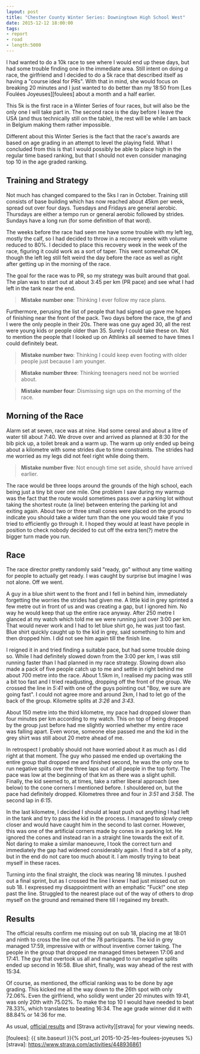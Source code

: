 ```yaml
---
layout: post
title: "Chester County Winter Series: Downingtown High School West"
date: 2015-12-12 18:00:00
tags:
- report
- road
- length:5000
---
```


I had wanted to do a 10k race to see where I would end up these days, but had
some trouble finding one in the immediate area. Still intent on doing *a* race,
the girlfriend and I decided to do a 5k race that described itself as having a
"course ideal for PRs". With that in mind, she would focus on breaking 20
minutes and I just wanted to do better than my 18:50 from [Les Foulées
Joyeuses][foulees] about a month and a half earlier.

This 5k is the first race in a Winter Series of four races, but will also be
the only one I will take part in. The second race is the day before I leave the
USA (and thus technically still on the table), the rest will be while I am back
in Belgium making them rather impossible.

Different about this Winter Series is the fact that the race's awards are based
on age grading in an attempt to level the playing field. What I concluded from
this is that I would possibly be able to place high in the regular time based
ranking, but that I should not even consider managing top 10 in the age graded
ranking.

## Training and Strategy

Not much has changed compared to the 5ks I ran in October. Training still
consists of base building which has now reached about 45km per week, spread out
over four days. Tuesdays and Fridays are general aerobic. Thursdays are either
a tempo run or general aerobic followed by strides. Sundays have a long run
(for some definition of that word).

The weeks before the race had seen me have some trouble with my left leg,
mostly the calf, so I had decided to throw in a recovery week with volume
reduced to 80%. I decided to place this recovery week in the week of the race,
figuring it could work as a sort of taper. This went somewhat OK, though the
left leg still felt weird the day before the race as well as right after
getting up in the morning of the race.

The goal for the race was to PR, so my strategy was built around that goal. The
plan was to start out at about 3:45 per km (PR pace) and see what I had left in
the tank near the end.

> **Mistake number one**: Thinking I ever follow my race plans.

Furthermore, perusing the list of people that had signed up gave me hopes of
finishing near the front of the pack. Two days before the race, the gf and I
were the only people in their 20s. There was one guy aged 30, all the rest were
young kids or people older than 35. Surely I could take these on. Not to
mention the people that I looked up on Athlinks all seemed to have times I
could definitely beat.

> **Mistake number two**: Thinking I could keep even footing with older people
> just because I am younger.

> **Mistake number three**: Thinking teenagers need not be worried about.

> **Mistake number four**: Dismissing sign ups on the morning of the race.

## Morning of the Race

Alarm set at seven, race was at nine. Had some cereal and about a litre of
water till about 7:40. We drove over and arrived as planned at 8:30 for the bib
pick up, a toilet break and a warm up. The warm up only ended up being about a
kilometre with some strides due to time constraints. The strides had me worried
as my legs did not feel right while doing them.

> **Mistake number five**: Not enough time set aside, should have arrived
> earlier.

The race would be three loops around the grounds of the high school, each being
just a tiny bit over one mile. One problem I saw during my warmup was the fact
that the route would sometimes pass over a parking lot without taking the
shortest route (a line) between entering the parking lot and exiting again.
About two or three small cones were placed on the ground to indicate you should
take a wider turn than the one you would take if you tried to efficiently go
through it. I hoped they would at least have people in position to check nobody
decided to cut off the extra ten(?) metre the bigger turn made you run.

## Race

The race director pretty randomly said "ready, go" without any time waiting for
people to actually get ready. I was caught by surprise but imagine I was not
alone. Off we went.

A guy in a blue shirt went to the front and I fell in behind him, immediately
forgetting the worries the strides had given me. A little kid in grey sprinted
a few metre out in front of us and was creating a gap, but I ignored him. No
way he would keep that up the entire race anyway. After 250 metre I glanced at
my watch which told me we were running just over 3:00 per km. That would never
work and I had to let blue shirt go, he was just too fast. Blue shirt quickly
caught up to the kid in grey, said something to him and then dropped him. I did
not see him again till the finish line.

I reigned it in and tried finding a suitable pace, but had some trouble doing
so.  While I had definitely slowed down from the 3:00 per km, I was still
running faster than I had planned in my race strategy. Slowing down also made a
pack of five people catch up to me and settle in right behind me about 700
metre into the race. About 1.5km in, I realised my pacing was still a bit too
fast and I tried readjusting, dropping off the front of the group. We crossed
the line in *5:41* with one of the guys pointing out "Boy, we sure are going
fast".  I could not agree more and around 2km, I had to let go of the back of
the group. Kilometre splits at *3:26* and *3:43*.

About 150 metre into the third kilometre, my pace had dropped slower than four
minutes per km according to my watch. This on top of being dropped by the group
just before had me slightly worried whether my entire race was falling apart.
Even worse, someone else passed me and the kid in the grey shirt was still
about 20 metre ahead of me.

In retrospect I probably should not have worried about it as much as I did
right at that moment. The guy who passed me ended up overtaking the entire
group that dropped me and finished second, he was the only one to run negative
splits over the three laps out of all people in the top forty. The pace was low
at the beginning of that km as there was a slight uphill. Finally, the kid
seemed to, at times, take a rather liberal approach (see below) to the cone
corners I mentioned before. I shouldered on, but the pace had definitely
dropped. Kilometres three and four in *3:51* and *3:58*. The second lap in
*6:15*.

In the last kilometre, I decided I should at least push out anything I had left
in the tank and try to pass the kid in the process. I managed to slowly creep
closer and would have caught him in the second to last corner. However, this
was one of the artificial corners made by cones in a parking lot. He ignored
the cones and instead ran in a straight line towards the exit of it.  Not
daring to make a similar manoeuvre, I took the correct turn and immediately the
gap had widened considerably again. I find it a bit of a pity, but in the end
do not care too much about it. I am mostly trying to beat myself in these
races.

Turning into the final straight, the clock was nearing 18 minutes. I pushed out
a final sprint, but as I crossed the line I knew I had just missed out on sub
18. I expressed my disappointment with an emphatic "Fuck!" one step past the
line. Struggled to the nearest place out of the way of others to drop
myself on the ground and remained there till I regained my breath.

## Results

The official results confirm me missing out on sub 18, placing me at 18:01 and
ninth to cross the line out of the 78 participants. The kid in grey managed
17:59, impressive with or without inventive corner taking. The people in the
group that dropped me managed times between 17:06 and 17:41. The guy that
overtook us all and managed to run negative splits ended up second in 16:58.
Blue shirt, finally, was way ahead of the rest with 15:34.

Of course, as mentioned, the official ranking was to be done by age grading.
This kicked me all the way down to the 26th spot with only 72.06%. Even the
girlfriend, who solidly went under 20 minutes with 19:41, was only 20th with
75.02%. To make the top 10 I would have needed to beat 78.33%, which translates
to beating 16:34. The age grade winner did it with 88.84% or 14:36 for me.

As usual, [official results][official] and [Strava activity][strava] for your
viewing needs.

[official]: http://www.runccrs.com/ccrs-winter-series-race-1-12122015/
[foulees]: {{ site.baseurl }}{% post_url 2015-10-25-les-foulees-joyeuses %}
[strava]: https://www.strava.com/activities/448936861
